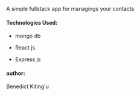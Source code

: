 A simple fullstack app for managings your contacts

#### Technologies Used:

-   mongo db

-   React js

-   Express js

#### author:

Benedict Kiting'u
